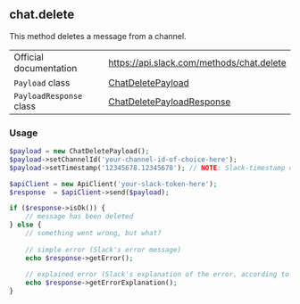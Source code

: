## chat.delete

This method deletes a message from a channel.

| | |
|-------------------------|-------------------------------------------------------------------------------------------------------------------------------------------|
| Official documentation  | https://api.slack.com/methods/chat.delete                                                                                                 |
| `Payload` class         | [ChatDeletePayload](https://github.com/cleentfaar/slack/blob/master/src/CL/Slack/Payload/ChatDeletePayload.php)                           |
| `PayloadResponse` class | [ChatDeletePayloadResponse](https://github.com/cleentfaar/slack/blob/master/src/CL/Slack/Payload/ChatDeletePayloadResponse.php)           |


### Usage

```php
$payload = new ChatDeletePayload();
$payload->setChannelId('your-channel-id-of-choice-here');
$payload->setTimestamp('12345678.12345678'); // NOTE: Slack-timestamp of the message (non-UNIX!)

$apiClient = new ApiClient('your-slack-token-here');
$response  = $apiClient->send($payload);

if ($response->isOk()) {
    // message has been deleted
} else {
    // something went wrong, but what?
    
    // simple error (Slack's error message)
    echo $response->getError();
    
    // explained error (Slack's explanation of the error, according to the documentation)
    echo $response->getErrorExplanation();
}
```
